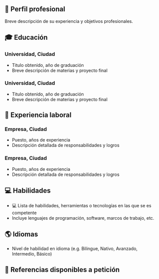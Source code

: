 ## 💼 Perfil profesional
Breve descripción de su experiencia y objetivos profesionales.

## 🎓 Educación

### Universidad, Ciudad
- Titulo obtenido, año de graduación
- Breve descripción de materias y proyecto final

### Universidad, Ciudad
- Titulo obtenido, año de graduación
- Breve descripción de materias y proyecto final

## 💼 Experiencia laboral

### Empresa, Ciudad
- Puesto, años de experiencia
- Descripción detallada de responsabilidades y logros

### Empresa, Ciudad
- Puesto, años de experiencia
- Descripción detallada de responsabilidades y logros

## 💻 Habilidades

- 💻 Lista de habilidades, herramientas o tecnologías en las que se es competente
- Incluye lenguajes de programación, software, marcos de trabajo, etc.

## 🌎 Idiomas

- Nivel de habilidad en idioma (e.g. Bilingue, Nativo, Avanzado, Intermedio, Básico)

## 🔗 Referencias disponibles a petición